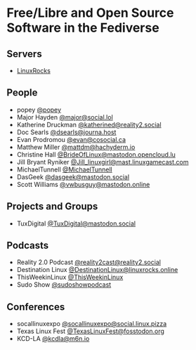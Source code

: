 # Free/Libre and Open Source Software in the Fediverse 

## Servers 
- [LinuxRocks](https://linuxrocks.online/)

## People
- popey [@popey](https://mastodon.social/@popey)
- Major Hayden [@major@social.lol](https://social.lol/@major)
- Katherine Druckman [@katherined@reality2.social](https://reality2.social/@katherined)
- Doc Searls [@dsearls@journa.host](https://journa.host/@dsearls)
- Evan Prodromou [@evan@cosocial.ca](https://cosocial.ca/@evan)
- Matthew Miller [@mattdm@hachyderm.io](https://hachyderm.io/@mattdm)
- Christine Hall [@BrideOfLinux@mastodon.opencloud.lu](https://mastodon.opencloud.lu/@BrideOfLinux)
- Jill Bryant Ryniker [@Jill_linuxgirl@mast.linuxgamecast.com](https://mast.linuxgamecast.com/@Jill_linuxgirl)
- MichaelTunnell [@MichaelTunnell](https://mastodon.social/@MichaelTunnell)
- DasGeek [@dasgeek@mastodon.social](https://mastodon.social/@dasgeek)
- Scott Williams [@vwbusguy@mastodon.online](https://mastodon.online/@vwbusguy)

## Projects and Groups
- TuxDigital [@TuxDigital@mastodon.social](https://mastodon.social/@TuxDigital)

## Podcasts
- Reality 2.0 Podcast [@reality2cast@reality2.social](https://reality2.social/@reality2cast)
- Destination Linux [@DestinationLinux@linuxrocks.online](https://linuxrocks.online/@DestinationLinux)
- ThisWeekinLinux [@ThisWeekinLinux](https://mastodon.social/@ThisWeekinLinux)
- Sudo Show [@sudoshowpodcast](https://mastodon.social/@sudoshowpodcast)

## Conferences
- socallinuxexpo [@socallinuxexpo@social.linux.pizza](https://social.linux.pizza/@socallinuxexpo)
- Texas Linux Fest [@TexasLinuxFest@fosstodon.org](https://fosstodon.org/@TexasLinuxFest)
- KCD-LA [@kcdla@m6n.io](https://m6n.io/@kcdla)
